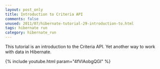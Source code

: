 ```yaml
---           
layout: post_only
title: Introduction to Criteria API
comments: false
unused: 2011/07/hibernate-tutorial-29-introduction-to.html
tags: hibernate run
category: hibernate_run
---
```


This tutorial is an introduction to the Criteria API. Yet another way to work with data in Hibernate.

{% include youtube.html param="4fVlAobgQGI" %}